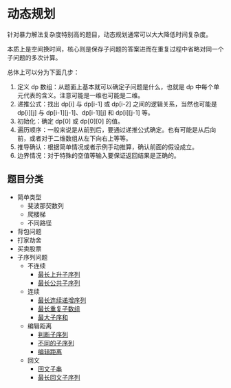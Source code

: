 # 动态规划

针对暴力解法复杂度特别高的题目，动态规划通常可以大大降低时间复杂度。

本质上是空间换时间，核心则是保存子问题的答案进而在重复过程中省略对同一个子问题的多次计算。

总体上可以分为下面几步：

1. 定义 dp 数组：从题面上基本就可以确定子问题是什么，也就是 dp 中每个单元代表的含义。注意可能是一维也可能是二维。
2. 递推公式：找出 dp[i] 与 dp[i-1] 或 dp[i-2] 之间的逻辑关系，当然也可能是 dp[i][j] 与 dp[i-1][j-1]、dp[i-1][j] 和 dp[i][j-1] 等。
3. 初始化：确定 dp[0] 或 dp[0][0] 的值。
4. 遍历顺序：一般来说是从前到后，要通过递推公式确定。也有可能是从后向前，或者对于二维数组从左下向右上等等。
5. 推导确认：根据简单情况或者示例手动推算，确认前面的假设成立。
6. 边界情况：对于特殊的空值等输入要保证返回结果是正确的。

## 题目分类

- 简单类型
  - 斐波那契数列
  - 爬楼梯
  - 不同路径
- 背包问题
- 打家劫舍
- 买卖股票
- 子序列问题
  - 不连续
    - [最长上升子序列](subsequence.py)
    - [最长公共子序列](subsequence.py)
  - 连续
    - [最长连续递增序列](subsequence.py)
    - [最长重复子数组](subsequence.py)
    - [最大子序和](max_subarray.py)
  - 编辑距离
    - [判断子序列](subsequence.py)
    - [不同的子序列](subsequence.py)
    - [编辑距离](min_distance.py)
  - 回文
    - [回文子串](palindrome_substring.py)
    - [最长回文子序列](palindrome_subsequence.py)

